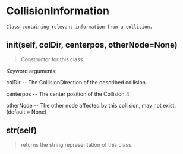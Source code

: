 # CollisionInformation 
 ```
 Class containing relevant information from a collision. 
```
## __init__(self, colDir, centerpos, otherNode=None) 

  

 > Constructor for this class.

 

 Keyword arguments:

 colDir -- The CollisionDirection of the described collision.

 centerpos -- The center position of the Collision.4

 otherNode -- The other node affected by this collision, may not exist. (default = None) 

## __str__(self) 

  

 > returns the string representation of this class. 

